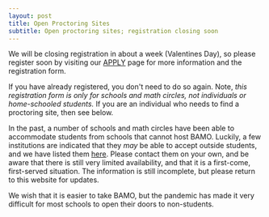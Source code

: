 ```yaml
---
layout: post
title: Open Proctoring Sites
subtitle: Open proctoring sites; registration closing soon
---
```


We will be closing registration in about a week (Valentines Day), so please register soon by visiting   our [APPLY](https://paulzeitz.github.io/apply) page 
for more information and the registration form.
  
If you have already registered, you don't need to do so again. Note, *this registration form is  only for schools and math circles, not individuals or home-schooled students.* If you are an individual who needs to find a proctoring site, then see below.

In the past, a number of schools and math circles have been able to accommodate students from schools that cannot host BAMO. Luckily, a few institutions are indicated that they *may* be able to accept outside students, and we have listed them [here](https://docs.google.com/spreadsheets/d/1VH8YX5ks0XkdwAcdIodftHfFOaErFbCyAp0mY-RIaL8/edit?usp=sharing). Please contact them on your own, and be aware that there is still very limited availability, and that it is a first-come, first-served situation. The information is still incomplete, but please return to this website for updates.

We wish that it is easier to take BAMO, but the pandemic has made it very difficult for most schools to open their doors to non-students.
